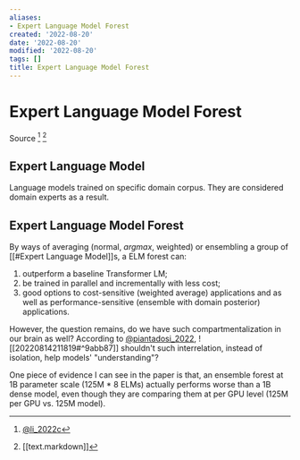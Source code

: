 ```yaml
---
aliases:
- Expert Language Model Forest
created: '2022-08-20'
date: '2022-08-20'
modified: '2022-08-20'
tags: []
title: Expert Language Model Forest
---
```


# Expert Language Model Forest

Source [^1] [^2]

## Expert Language Model

Language models trained on specific domain corpus. They are considered domain experts as a result.

## Expert Language Model Forest

By ways of averaging (normal, $argmax$, weighted) or ensembling a group of [[#Expert Language Model]]s, a ELM forest can:
1. outperform a baseline Transformer LM;
2. be trained in parallel and incrementally with less cost;
3. good options to cost-sensitive (weighted average) applications and as well as performance-sensitive (ensemble with domain posterior) applications.

However, the question remains, do we have such compartmentalization in our brain as well? According to [@piantadosi_2022](zotero://select/items/@piantadosi_2022), ![[20220814211819#^9abb87]]
shouldn't such interrelation, instead of isolation, help models' "understanding"?

One piece of evidence I can see in the paper is that, an ensemble forest at 1B parameter scale (125M * 8 ELMs) actually performs worse than a 1B dense model, even though they are comparing them at per GPU level (125M per GPU vs. 125M model).

[^1]: [@li_2022c](zotero://select/items/@li_2022c)
[^2]: [[text.markdown]]
